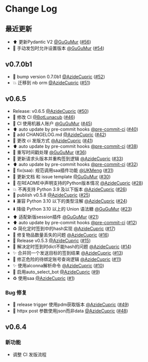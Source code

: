 # Change Log

## 最近更新

- :arrow_up: 更新Pydantic V2 [@GuGuMur](https://github.com/GuGuMur) ([#56](https://github.com/GuGuMur/nonebot-plugin-skland-arksign/pull/56))
- :green_heart: 手动发包时允许设置版本 [@GuGuMur](https://github.com/GuGuMur) ([#54](https://github.com/GuGuMur/nonebot-plugin-skland-arksign/pull/54))

## v0.7.0b1

- :bookmark: bump version 0.7.0b1 [@AzideCupric](https://github.com/AzideCupric) ([#52](https://github.com/GuGuMur/nonebot-plugin-skland-arksign/pull/52))
- 💥 迁移到 nb orm [@AzideCupric](https://github.com/AzideCupric) ([#51](https://github.com/GuGuMur/nonebot-plugin-skland-arksign/pull/51))

## v0.6.5

- Release: v0.6.5 [@AzideCupric](https://github.com/AzideCupric) ([#50](https://github.com/GuGuMur/nonebot-plugin-skland-arksign/pull/50))
- :green_heart: 修改 CI [@BotLunacub](https://github.com/BotLunacub) ([#46](https://github.com/GuGuMur/nonebot-plugin-skland-arksign/pull/46))
- :green_heart: CI 使用机器人账户 [@GuGuMur](https://github.com/GuGuMur) ([#45](https://github.com/GuGuMur/nonebot-plugin-skland-arksign/pull/45))
- :arrow_up: auto update by pre-commit hooks [@pre-commit-ci](https://github.com/pre-commit-ci) ([#40](https://github.com/GuGuMur/nonebot-plugin-skland-arksign/pull/40))
- :memo: add CHANGELOG.md [@AzideCupric](https://github.com/AzideCupric) ([#42](https://github.com/GuGuMur/nonebot-plugin-skland-arksign/pull/42))
- 👷 更改 ci 发版方式 [@AzideCupric](https://github.com/AzideCupric) ([#41](https://github.com/GuGuMur/nonebot-plugin-skland-arksign/pull/41))
- :arrow_up: auto update by pre-commit hooks [@pre-commit-ci](https://github.com/pre-commit-ci) ([#38](https://github.com/GuGuMur/nonebot-plugin-skland-arksign/pull/38))
- :bug: 重写时间戳处理 [@GuGuMur](https://github.com/GuGuMur) ([#36](https://github.com/GuGuMur/nonebot-plugin-skland-arksign/pull/36))
- :bug: 更新请求头版本并重构签到逻辑 [@AzideCupric](https://github.com/AzideCupric) ([#33](https://github.com/GuGuMur/nonebot-plugin-skland-arksign/pull/33))
- :arrow_up: auto update by pre-commit hooks [@pre-commit-ci](https://github.com/pre-commit-ci) ([#32](https://github.com/GuGuMur/nonebot-plugin-skland-arksign/pull/32))
- 🐞 fix(saa): 规范调用saa插件功能 [@UKMeng](https://github.com/UKMeng) ([#31](https://github.com/GuGuMur/nonebot-plugin-skland-arksign/pull/31))
- 📖 更新文档 和 issue template [@GuGuMur](https://github.com/GuGuMur) ([#30](https://github.com/GuGuMur/nonebot-plugin-skland-arksign/pull/30))
- :memo: 在README中声明支持的Python版本情况 [@AzideCupric](https://github.com/AzideCupric) ([#28](https://github.com/GuGuMur/nonebot-plugin-skland-arksign/pull/28))
- :boom: 不再支持 Python 3.9 及以下版本 [@AzideCupric](https://github.com/AzideCupric) ([#26](https://github.com/GuGuMur/nonebot-plugin-skland-arksign/pull/26))
- 🔖 publish v0.5.8 [@AzideCupric](https://github.com/AzideCupric) ([#25](https://github.com/GuGuMur/nonebot-plugin-skland-arksign/pull/25))
- ⬇️ 兼容 Python 3.10 以下的类型注解 [@AzideCupric](https://github.com/AzideCupric) ([#24](https://github.com/GuGuMur/nonebot-plugin-skland-arksign/pull/24))
- ⬇️ 降级 Python 3.10 以上的 Union 语法糖 [@GuGuMur](https://github.com/GuGuMur) ([#23](https://github.com/GuGuMur/nonebot-plugin-skland-arksign/pull/23))
- :arrow_up: 适配新版session插件 [@GuGuMur](https://github.com/GuGuMur) ([#21](https://github.com/GuGuMur/nonebot-plugin-skland-arksign/pull/21))
- :arrow_up: auto update by pre-commit hooks [@pre-commit-ci](https://github.com/pre-commit-ci) ([#12](https://github.com/GuGuMur/nonebot-plugin-skland-arksign/pull/12))
- ♻️ 简化定时签到中的hash实现 [@AzideCupric](https://github.com/AzideCupric) ([#17](https://github.com/GuGuMur/nonebot-plugin-skland-arksign/pull/17))
- 🐛 修复物品数量丢失的问题 [@AzideCupric](https://github.com/AzideCupric) ([#16](https://github.com/GuGuMur/nonebot-plugin-skland-arksign/pull/16))
- :bookmark: Release v0.5.3 [@AzideCupric](https://github.com/AzideCupric) ([#15](https://github.com/GuGuMur/nonebot-plugin-skland-arksign/pull/15))
- 🐛 解决定时签到时dict不能hash的问题 [@AzideCupric](https://github.com/AzideCupric) ([#14](https://github.com/GuGuMur/nonebot-plugin-skland-arksign/pull/14))
- ✨ 合并同一个发送目标的签到结果 [@AzideCupric](https://github.com/AzideCupric) ([#13](https://github.com/GuGuMur/nonebot-plugin-skland-arksign/pull/13))
- 🐛 修正危险的待绑定账号查询逻辑 [@AzideCupric](https://github.com/AzideCupric) ([#11](https://github.com/GuGuMur/nonebot-plugin-skland-arksign/pull/11))
- ✨ 使用alconna解析命令 [@AzideCupric](https://github.com/AzideCupric) ([#10](https://github.com/GuGuMur/nonebot-plugin-skland-arksign/pull/10))
- 🐛 启用auto_select_bot [@AzideCupric](https://github.com/AzideCupric) ([#9](https://github.com/GuGuMur/nonebot-plugin-skland-arksign/pull/9))
- ♻️ 使用saa [@AzideCupric](https://github.com/AzideCupric) ([#1](https://github.com/GuGuMur/nonebot-plugin-skland-arksign/pull/1))

### Bug 修复

- :green_heart: release trigger 使用pdm获取版本 [@AzideCupric](https://github.com/AzideCupric) ([#49](https://github.com/GuGuMur/nonebot-plugin-skland-arksign/pull/49))
- :bug: httpx post 参数使用json而非data [@AzideCupric](https://github.com/AzideCupric) ([#48](https://github.com/GuGuMur/nonebot-plugin-skland-arksign/pull/48))

## v0.6.4

### 新功能

- 调整 CI 发版流程
